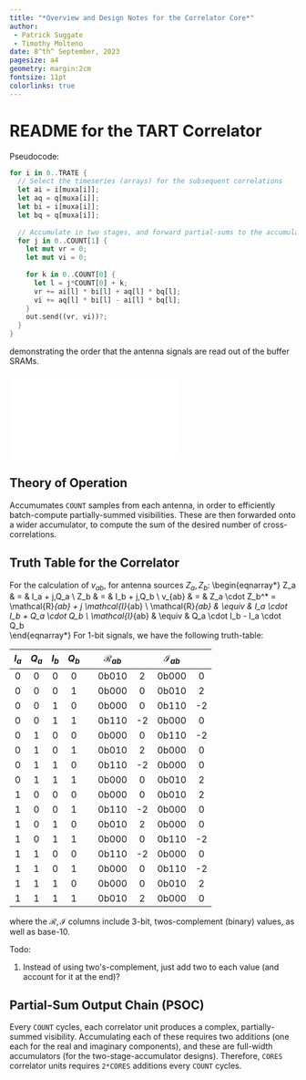 ```yaml
---
title: "*Overview and Design Notes for the Correlator Core*"
author:
 - Patrick Suggate
 - Timothy Molteno
date: 8^th^ September, 2023
pagesize: a4
geometry: margin:2cm
fontsize: 11pt
colorlinks: true
---
```


# README for the TART Correlator

Pseudocode:
```rust
for i in 0..TRATE {
  // Select the timeseries (arrays) for the subsequent correlations
  let ai = i[muxa[i]];
  let aq = q[muxa[i]];
  let bi = i[muxa[i]];
  let bq = q[muxa[i]];
  
  // Accumulate in two stages, and forward partial-sums to the accumulator
  for j in 0..COUNT[1] {
    let mut vr = 0;
    let mut vi = 0;
    
    for k in 0..COUNT[0] {
      let l = j*COUNT[0] + k;
      vr += ai[l] * bi[l] + aq[l] * bq[l];
      vi += aq[l] * bi[l] - ai[l] * bq[l];
    }
    out.send((vr, vi))?;
  }
}
```
demonstrating the order that the antenna signals are read out of the buffer SRAMs.

![Diagram](../../doc/diagrams/tart_correlator.pdf "salad")

## Theory of Operation

Accumumates `COUNT` samples from each antenna, in order to efficiently batch-compute partially-summed visibilities. These are then forwarded onto a wider accumulator, to compute the sum of the desired number of cross-correlations.

## Truth Table for the Correlator

For the calculation of $v_{ab}$, for antenna sources $Z_a, Z_b$:
\begin{eqnarray*}
  Z_a & = & I_a + j\,Q_a \\
  Z_b & = & I_b + j\,Q_b \\
  v_{ab} & = & Z_a \cdot Z_b^* = \mathcal{R}_{ab} + j \mathcal{I}_{ab} \\
  \mathcal{R}_{ab}  &  \equiv & I_a \cdot I_b + Q_a \cdot Q_b \\
  \mathcal{I}_{ab} & \equiv & Q_a \cdot I_b - I_a \cdot Q_b \
\end{eqnarray*}
For 1-bit signals, we have the following truth-table:

| $I_a$ | $Q_a$ | $I_b$ | $Q_b$ |   | $\mathcal{R}_{ab}$ |    | $\mathcal{I}_{ab}$ |    |
|:-----:|:-----:|:-----:|:-----:|---|:------------------:|:--:|:------------------:|:--:|
| 0     | 0     | 0     | 0     |   | 0b010              | 2  | 0b000              | 0  |
| 0     | 0     | 0     | 1     |   | 0b000              | 0  | 0b010              | 2  |
| 0     | 0     | 1     | 0     |   | 0b000              | 0  | 0b110              | -2 |
| 0     | 0     | 1     | 1     |   | 0b110              | -2 | 0b000              | 0  |
| 0     | 1     | 0     | 0     |   | 0b000              | 0  | 0b110              | -2 |
| 0     | 1     | 0     | 1     |   | 0b010              | 2  | 0b000              | 0  |
| 0     | 1     | 1     | 0     |   | 0b110              | -2 | 0b000              | 0  |
| 0     | 1     | 1     | 1     |   | 0b000              | 0  | 0b010              | 2  |
| 1     | 0     | 0     | 0     |   | 0b000              | 0  | 0b010              | 2  |
| 1     | 0     | 0     | 1     |   | 0b110              | -2 | 0b000              | 0  |
| 1     | 0     | 1     | 0     |   | 0b010              | 2  | 0b000              | 0  |
| 1     | 0     | 1     | 1     |   | 0b000              | 0  | 0b110              | -2 |
| 1     | 1     | 0     | 0     |   | 0b110              | -2 | 0b000              | 0  |
| 1     | 1     | 0     | 1     |   | 0b000              | 0  | 0b110              | -2 |
| 1     | 1     | 1     | 0     |   | 0b000              | 0  | 0b010              | 2  |
| 1     | 1     | 1     | 1     |   | 0b010              | 2  | 0b000              | 0  |

where the $\mathcal{R,I}$ columns include 3-bit, twos-complement (binary) values, as well as base-10.

Todo:

1. Instead of using two's-complement, just add two to each value (and account for it at the end)?

## Partial-Sum Output Chain (PSOC)

Every `COUNT` cycles, each correlator unit produces a complex, partially-summed visibility. Accumulating each of these requires two additions (one each for the real and imaginary components), and these are full-width accumulators (for the two-stage-accumulator designs). Therefore, `CORES` correlator units requires `2*CORES` additions every `COUNT` cycles.
